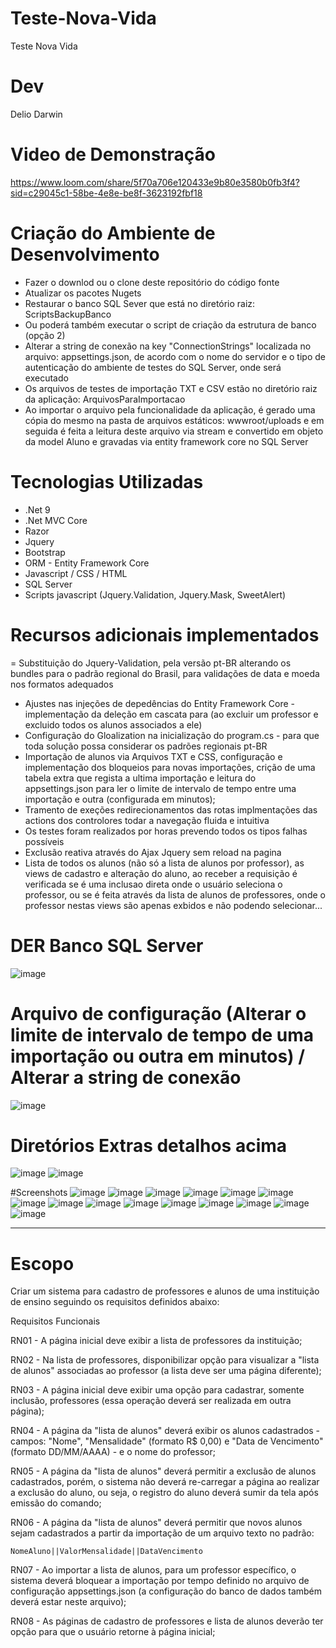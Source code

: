 # Teste-Nova-Vida
Teste Nova Vida

# Dev
Delio Darwin

# Video de Demonstração
https://www.loom.com/share/5f70a706e120433e9b80e3580b0fb3f4?sid=c29045c1-58be-4e8e-be8f-3623192fbf18

# Criação do Ambiente de Desenvolvimento
  - Fazer o downlod ou o clone deste repositório do código fonte
  - Atualizar os pacotes Nugets
  - Restaurar o banco SQL Sever que está no diretório raiz: ScriptsBackupBanco
  - Ou poderá também executar o script de criação da estrutura de banco (opção 2)
  - Alterar a string de conexão na key "ConnectionStrings" localizada no arquivo: appsettings.json, de acordo com o nome do servidor e o tipo de autenticação do ambiente de testes do SQL Server, onde será executado
  - Os arquivos de testes de importação TXT e CSV estão no diretório raiz da aplicação: ArquivosParaImportacao
  - Ao importar o arquivo pela funcionalidade da aplicação, é gerado uma cópia do mesmo na pasta de arquivos estáticos: wwwroot/uploads e em seguida é feita a leitura deste arquivo via stream e convertido em objeto da model Aluno e gravadas via entity framework core no SQL Server

# Tecnologias Utilizadas
  - .Net 9
  - .Net MVC Core
  - Razor
  - Jquery
  - Bootstrap
  - ORM - Entity Framework Core
  - Javascript / CSS / HTML
  - SQL Server
  - Scripts javascript (Jquery.Validation, Jquery.Mask, SweetAlert)

# Recursos adicionais implementados
  = Substituição do Jquery-Validation, pela versão pt-BR alterando os bundles para o padrão regional do Brasil, para validações de data e moeda nos formatos adequados
  - Ajustes nas injeções de depedências do Entity Framework Core - implementação da deleção em cascata para (ao excluir um professor e excluido todos os alunos associados a ele)
  - Configuração do Gloalization na inicialização do program.cs - para que toda solução possa considerar os padrões regionais pt-BR
  - Importação de alunos via Arquivos TXT e CSS, configuração e implementação dos bloqueios para novas importações, crição de uma tabela extra que regista a ultima importação e leitura do appsettings.json para ler o limite de intervalo de tempo entre uma importação e outra (configurada em minutos);
  - Tramento de exeções redirecionamentos das rotas implmentações das actions dos controlores todar a navegação fluida e intuitiva
  - Os testes foram realizados por horas prevendo todos os tipos falhas possíveis
  - Exclusão reativa através do Ajax Jquery sem reload na pagina
  - Lista de todos os alunos (não só a lista de alunos por professor), as views de cadastro e alteração do aluno, ao receber a requisição é verificada se é uma inclusao direta onde o usuário seleciona o professor, ou se é feita através da lista de alunos de professores, onde o professor nestas views são apenas exbidos e não podendo selecionar...

# DER Banco SQL Server
![image](https://github.com/user-attachments/assets/004d4270-15eb-4845-be6d-70a800459bb3)

# Arquivo de configuração (Alterar o limite de intervalo de tempo de uma importação ou outra em minutos) / Alterar a string de conexão
![image](https://github.com/user-attachments/assets/a41226d1-a1d4-4be5-9c6a-512f15163e7c)

# Diretórios Extras detalhos acima
![image](https://github.com/user-attachments/assets/8551d74b-e570-4fbf-a7e3-09ce7a41c68a)
![image](https://github.com/user-attachments/assets/dd149963-6221-4d68-9c01-4c23eabc3b8a)

#Screenshots
![image](https://github.com/user-attachments/assets/07486c5d-3f19-439e-ac51-08f44d6a8864)
![image](https://github.com/user-attachments/assets/75ac6529-b514-4fbb-a40f-dbab1b833d65)
![image](https://github.com/user-attachments/assets/4961b78b-7854-4845-918f-05cec6a531df)
![image](https://github.com/user-attachments/assets/75513387-3a04-40e4-88f6-4830f6d5f9f3)
![image](https://github.com/user-attachments/assets/f9a0fe49-ec01-4b87-8ca2-b804458e514e)
![image](https://github.com/user-attachments/assets/51b92a5a-0221-4626-b87c-2525cf2a7417)
![image](https://github.com/user-attachments/assets/4a370000-01f8-4fb2-a960-4e38efe40753)
![image](https://github.com/user-attachments/assets/744c4377-5cd5-419a-9a9a-3f23fb453d77)
![image](https://github.com/user-attachments/assets/5b0f5493-d1f3-4802-bbea-831f3bb1aba4)
![image](https://github.com/user-attachments/assets/44ca4c06-0291-407c-8c26-2988e55dc3ff)
![image](https://github.com/user-attachments/assets/be35de95-bc59-4654-a3de-59c9d665506a)
![image](https://github.com/user-attachments/assets/89dda168-ff8c-4f86-9b2e-2712c85a5f2d)
![image](https://github.com/user-attachments/assets/b85cc923-f5fe-487b-bee6-aa442f5c3e82)
![image](https://github.com/user-attachments/assets/9b5a8546-f676-4ee4-860c-1bbf21b4632e)
![image](https://github.com/user-attachments/assets/b153f007-78ec-4594-b5c0-3c07ab64801b)

-------------------------------------------------------------------------------------------

# Escopo
Criar um sistema para cadastro de professores e alunos de uma instituição de ensino seguindo os requisitos definidos abaixo:

Requisitos Funcionais
 
RN01 - A página inicial deve exibir a lista de professores da instituição;

RN02 - Na lista de professores, disponibilizar opção para visualizar a "lista de alunos" associadas ao professor (a lista deve ser uma página diferente);

RN03 - A página inicial deve exibir uma opção para cadastrar, somente inclusão, professores (essa operação deverá ser realizada em outra página);

RN04 - A página da "lista de alunos" deverá exibir os alunos cadastrados - campos: "Nome", "Mensalidade" (formato R$ 0,00) e "Data de Vencimento" (formato DD/MM/AAAA) -
    e o nome do professor;

RN05 - A página da "lista de alunos" deverá permitir a exclusão de alunos cadastrados, porém, o sistema não deverá re-carregar a página ao
realizar a exclusão do aluno, ou seja, o registro do aluno deverá sumir da tela após emissão do comando;

RN06 - A página da "lista de alunos" deverá permitir que novos alunos sejam cadastrados a partir da importação de um arquivo texto no padrão:

    NomeAluno||ValorMensalidade||DataVencimento
    
RN07 - Ao importar a lista de alunos, para um professor específico, o sistema deverá bloquear a importação por tempo definido no arquivo de configuração appsettings.json (a configuração do banco de dados também deverá estar neste arquivo);

RN08 - As páginas de cadastro de professores e lista de alunos deverão ter opção para que o usuário retorne à página inicial;
